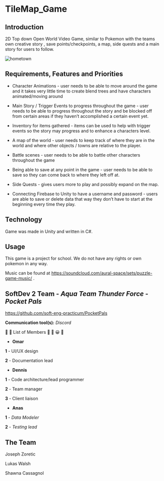 # TileMap_Game

## Introduction

2D Top down Open World Video Game, similar to Pokemon with the teams own creative story , save points/checkpoints, a map, side quests and a main story for users to follow.

![hometown](https://user-images.githubusercontent.com/46454791/64890609-0fa07080-d63e-11e9-9c0f-fd0030b5710b.png)


## Requirements, Features and Priorities

+ Character Animations - user needs to be able to move around the game and it takes very little time to create blend trees and have characters animated/moving around

+ Main Story / Trigger Events to progress throughout the game - user needs to be able to progress throughout the story and be blocked off from certain areas if they haven’t accomplished a certain event yet.

+ Inventory for items gathered - items can be used to help with trigger events so the story may progress and to enhance a characters level.

+ A map of the world - user needs to keep track of where they are in the world and where other objects / towns are relative to the player.

+ Battle scenes - user needs to be able to battle other characters throughout the game

+ Being able to save at any point in the game - user needs to be able to save so they can come back to where they left off at.

+ Side Quests - gives users more to play and possibly expand on the map.

+ Connecting Firebase to Unity to have a username and password - users are able to save or delete data that way they don’t have to start at the beginning every time they play.

## Technology 

Game was made in Unity and written in C#. 

## Usage

This game is a project for school. We do not have any rights or own pokemon in any way.


Music can be found at https://soundcloud.com/aural-space/sets/puzzle-game-music/ .


## SoftDev 2 Team - ***Aqua Team Thunder Force*** - ***Pocket Pals***
https://github.com/soft-eng-practicum/PocketPals

**Communication tool(s):** *Discord*

:star_struck: :slightly_smiling_face: List of Members :slightly_smiling_face: :star_struck: :grinning: :smiling_face_with_three_hearts:

+ **Omar**

**1** - UI/UX design

**2** - Documentation lead

+ **Dennis**

**1** - Code architecture/lead programmer

**2** - Team manager

**3** - Client liaison

+ **Anas**

**1** - *Data Modeler*

**2** - *Testing lead*


## The Team

Joseph Zoretic

Lukas Walsh

Shawna Cassagnol
